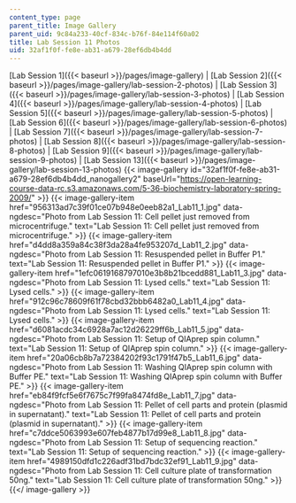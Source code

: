 ```yaml
---
content_type: page
parent_title: Image Gallery
parent_uid: 9c84a233-40cf-834c-b76f-84e114f60a02
title: Lab Session 11 Photos
uid: 32af1f0f-fe8e-ab31-a679-28ef6db4b4dd
---
```


[Lab Session 1]({{< baseurl >}}/pages/image-gallery) | [Lab Session 2]({{< baseurl >}}/pages/image-gallery/lab-session-2-photos) | [Lab Session 3]({{< baseurl >}}/pages/image-gallery/lab-session-3-photos) | [Lab Session 4]({{< baseurl >}}/pages/image-gallery/lab-session-4-photos) | [Lab Session 5]({{< baseurl >}}/pages/image-gallery/lab-session-5-photos) | [Lab Session 6]({{< baseurl >}}/pages/image-gallery/lab-session-6-photos) | [Lab Session 7]({{< baseurl >}}/pages/image-gallery/lab-session-7-photos) | [Lab Session 8]({{< baseurl >}}/pages/image-gallery/lab-session-8-photos) | [Lab Session 9]({{< baseurl >}}/pages/image-gallery/lab-session-9-photos) | [Lab Session 13]({{< baseurl >}}/pages/image-gallery/lab-session-13-photos)
{{< image-gallery id="32af1f0f-fe8e-ab31-a679-28ef6db4b4dd_nanogallery2" baseUrl="https://open-learning-course-data-rc.s3.amazonaws.com/5-36-biochemistry-laboratory-spring-2009/" >}}
{{< image-gallery-item href="956313ad7c39f01ce07b948e0eeb82a1_Lab11_1.jpg" data-ngdesc="Photo from Lab Session 11: Cell pellet just removed from microcentrifuge." text="Lab Session 11: Cell pellet just removed from microcentrifuge." >}}
{{< image-gallery-item href="d4dd8a359a84c38f3da28a4fe953207d_Lab11_2.jpg" data-ngdesc="Photo from Lab Session 11: Resuspended pellet in Buffer P1." text="Lab Session 11: Resuspended pellet in Buffer P1." >}}
{{< image-gallery-item href="1efc0619168797010e3b8b21bcedd881_Lab11_3.jpg" data-ngdesc="Photo from Lab Session 11: Lysed cells." text="Lab Session 11: Lysed cells." >}}
{{< image-gallery-item href="912c96c78609f61f78cbd32bbb6482a0_Lab11_4.jpg" data-ngdesc="Photo from Lab Session 11: Lysed cells." text="Lab Session 11: Lysed cells." >}}
{{< image-gallery-item href="d6081acdc34c6928a7ac12d26229ff6b_Lab11_5.jpg" data-ngdesc="Photo from Lab Session 11: Setup of QIAprep spin column." text="Lab Session 11: Setup of QIAprep spin column." >}}
{{< image-gallery-item href="20a06cb8b7a72384202f93c1791f47b5_Lab11_6.jpg" data-ngdesc="Photo from Lab Session 11: Washing QIAprep spin column with Buffer PE." text="Lab Session 11: Washing QIAprep spin column with Buffer PE." >}}
{{< image-gallery-item href="eb84f9fcf5e6f7675c7f99fa8474fd8e_Lab11_7.jpg" data-ngdesc="Photo from Lab Session 11: Pellet of cell parts and protein (plasmid in supernatant)." text="Lab Session 11: Pellet of cell parts and protein (plasmid in supernatant)." >}}
{{< image-gallery-item href="c7ddce5063993e607feb4877b17d99e8_Lab11_8.jpg" data-ngdesc="Photo from Lab Session 11: Setup of sequencing reaction." text="Lab Session 11: Setup of sequencing reaction." >}}
{{< image-gallery-item href="4989150dfd1c226adf31bd7bdc32ef91_Lab11_9.jpg" data-ngdesc="Photo from Lab Session 11: Cell culture plate of transformation 50ng." text="Lab Session 11: Cell culture plate of transformation 50ng." >}}
{{</ image-gallery >}}